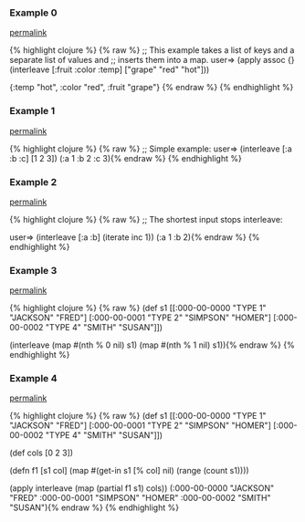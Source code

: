 ### Example 0
[permalink](#example-0)

{% highlight clojure %}
{% raw %}
;; This example takes a list of keys and a separate list of values and
;; inserts them into a map.
user=> (apply assoc {}
         (interleave [:fruit :color :temp]
                     ["grape" "red" "hot"]))

{:temp "hot", :color "red", :fruit "grape"}
{% endraw %}
{% endhighlight %}


### Example 1
[permalink](#example-1)

{% highlight clojure %}
{% raw %}
;; Simple example:
user=> (interleave [:a :b :c] [1 2 3])
(:a 1 :b 2 :c 3){% endraw %}
{% endhighlight %}


### Example 2
[permalink](#example-2)

{% highlight clojure %}
{% raw %}
;; The shortest input stops interleave:

user=> (interleave [:a :b] (iterate inc 1))
(:a 1 :b 2){% endraw %}
{% endhighlight %}


### Example 3
[permalink](#example-3)

{% highlight clojure %}
{% raw %}
(def s1 [[:000-00-0000 "TYPE 1" "JACKSON" "FRED"]
         [:000-00-0001 "TYPE 2" "SIMPSON" "HOMER"]
         [:000-00-0002 "TYPE 4" "SMITH" "SUSAN"]])

(interleave (map #(nth % 0 nil) s1) (map #(nth % 1 nil) s1)){% endraw %}
{% endhighlight %}


### Example 4
[permalink](#example-4)

{% highlight clojure %}
{% raw %}
(def s1 [[:000-00-0000 "TYPE 1" "JACKSON" "FRED"]
         [:000-00-0001 "TYPE 2" "SIMPSON" "HOMER"]
         [:000-00-0002 "TYPE 4" "SMITH" "SUSAN"]])

(def cols [0 2 3])

(defn f1
  [s1 col]
  (map #(get-in s1 [% col] nil) (range (count s1))))

(apply interleave (map (partial f1 s1) cols))
(:000-00-0000 "JACKSON" "FRED" :000-00-0001 "SIMPSON" "HOMER" :000-00-0002 "SMITH" "SUSAN"){% endraw %}
{% endhighlight %}


